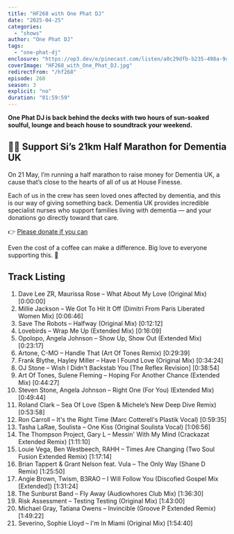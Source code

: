 ```yaml
---
title: "HF268 with One Phat DJ"
date: "2025-04-25"
categories:
  - "shows"
author: "One Phat DJ"
tags:
  - "one-phat-dj"
enclosure: "https://op3.dev/e/pinecast.com/listen/a0c29dfb-b235-498a-9c8d-7489e228326c.mp3?source=rss&ext=asset.mp3 115358577 audio/mpeg"
coverImage: "HF268_with_One_Phat_DJ.jpg"
redirectFrom: "/hf268"
episode: 268
season: 3
explicit: "no"
duration: "01:59:59"
---
```


**One Phat DJ is back behind the decks with two hours of sun-soaked soulful, lounge and beach house to soundtrack your weekend.**

## 🏃‍♂️ Support Si’s 21km Half Marathon for Dementia UK

On 21 May, I’m running a half marathon to raise money for Dementia UK, a cause that’s close to the hearts of all of us at House Finesse.

Each of us in the crew has seen loved ones affected by dementia, and this is our way of giving something back. Dementia UK provides incredible specialist nurses who support families living with dementia — and your donations go directly toward that care.

👉 [Please donate if you can](https://www.justgiving.com/page/21km-for-dementia)

Even the cost of a coffee can make a difference. Big love to everyone supporting this. 💙

## Track Listing

1. Dave Lee ZR, Maurissa Rose – What About My Love (Original Mix) [0:00:00]
2. Millie Jackson – We Got To Hit It Off (Dimitri From Paris Liberated Women Mix) [0:06:46]
3. Save The Robots – Halfway (Original Mix) [0:12:12]
4. Lovebirds – Wrap Me Up (Extended Mix) [0:16:09]
5. Opolopo, Angela Johnson – Show Up, Show Out (Extended Mix) [0:23:17]
6. Artone, C-MO – Handle That (Art Of Tones Remix) [0:29:39]
7. Frank Blythe, Hayley Miller – Have I Found Love (Original Mix) [0:34:24]
8. OJ Stone – Wish I Didn't Backstab You [The Reflex Revision] [0:38:54]
9. Art Of Tones, Sulene Fleming – Hoping For Another Chance (Extended Mix) [0:44:27]
10. Steven Stone, Angela Johnson – Right One (For You) (Extended Mix) [0:49:44]
11. Roland Clark – Sea Of Love (Spen & Michele’s New Deep Dive Remix) [0:53:58]
12. Ron Carroll – It's the Right Time (Marc Cotterell's Plastik Vocal) [0:59:35]
13. Tasha LaRae, Soulista – One Kiss (Original Soulista Vocal) [1:06:56]
14. The Thompson Project, Gary L – Messin' With My Mind (Crackazat Extended Remix) [1:11:10]
15. Louie Vega, Ben Westbeech, RAHH – Times Are Changing (Two Soul Fusion Extended Remix) [1:17:14]
16. Brian Tappert & Grant Nelson feat. Vula – The Only Way (Shane D Remix) [1:25:50]
17. Angie Brown, Twism, B3RAO – I Will Follow You (Discofied Gospel Mix [Extended]) [1:31:24]
18. The Sunburst Band – Fly Away (Audiowhores Club Mix) [1:36:30]
19. Risk Assessment – Testing Testing (Original Mix) [1:43:00]
20. Michael Gray, Tatiana Owens – Invincible (Groove P Extended Remix) [1:49:22]
21. Severino, Sophie Lloyd – I'm In Miami (Original Mix) [1:54:40]